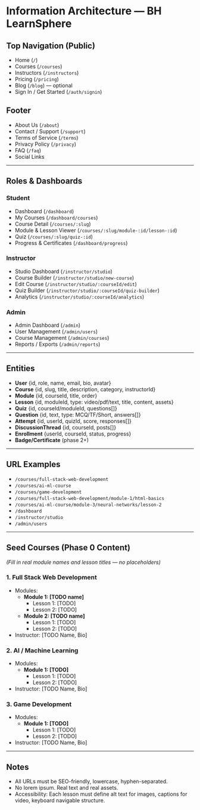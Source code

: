 # Information Architecture — BH LearnSphere

## Top Navigation (Public)
- Home (`/`)
- Courses (`/courses`)
- Instructors (`/instructors`)
- Pricing (`/pricing`)
- Blog (`/blog`) — optional
- Sign In / Get Started (`/auth/signin`)

## Footer
- About Us (`/about`)
- Contact / Support (`/support`)
- Terms of Service (`/terms`)
- Privacy Policy (`/privacy`)
- FAQ (`/faq`)
- Social Links

---

## Roles & Dashboards
### Student
- Dashboard (`/dashboard`)
- My Courses (`/dashboard/courses`)
- Course Detail (`/courses/:slug`)
- Module & Lesson Viewer (`/courses/:slug/module-:id/lesson-:id`)
- Quiz (`/courses/:slug/quiz-:id`)
- Progress & Certificates (`/dashboard/progress`)

### Instructor
- Studio Dashboard (`/instructor/studio`)
- Course Builder (`/instructor/studio/new-course`)
- Edit Course (`/instructor/studio/:courseId/edit`)
- Quiz Builder (`/instructor/studio/:courseId/quiz-builder`)
- Analytics (`/instructor/studio/:courseId/analytics`)

### Admin
- Admin Dashboard (`/admin`)
- User Management (`/admin/users`)
- Course Management (`/admin/courses`)
- Reports / Exports (`/admin/reports`)

---

## Entities
- **User** {id, role, name, email, bio, avatar}
- **Course** {id, slug, title, description, category, instructorId}
- **Module** {id, courseId, title, order}
- **Lesson** {id, moduleId, type: video/pdf/text, title, content, assets}
- **Quiz** {id, courseId/moduleId, questions[]}
- **Question** {id, text, type: MCQ/TF/Short, answers[]}
- **Attempt** {id, userId, quizId, score, responses[]}
- **DiscussionThread** {id, courseId, posts[]}
- **Enrollment** {userId, courseId, status, progress}
- **Badge/Certificate** (phase 2+)

---

## URL Examples
- `/courses/full-stack-web-development`
- `/courses/ai-ml-course`
- `/courses/game-development`
- `/courses/full-stack-web-development/module-1/html-basics`
- `/courses/ai-ml-course/module-3/neural-networks/lesson-2`
- `/dashboard`
- `/instructor/studio`
- `/admin/users`

---

## Seed Courses (Phase 0 Content)  
*(Fill in real module names and lesson titles — no placeholders)*

### 1. Full Stack Web Development
- Modules:
  - **Module 1: [TODO name]**
    - Lesson 1: [TODO]
    - Lesson 2: [TODO]
  - **Module 2: [TODO name]**
    - Lesson 1: [TODO]
    - Lesson 2: [TODO]
- Instructor: [TODO Name, Bio]

### 2. AI / Machine Learning
- Modules:
  - **Module 1: [TODO]**
    - Lesson 1: [TODO]
    - Lesson 2: [TODO]
- Instructor: [TODO Name, Bio]

### 3. Game Development
- Modules:
  - **Module 1: [TODO]**
    - Lesson 1: [TODO]
    - Lesson 2: [TODO]
- Instructor: [TODO Name, Bio]

---

## Notes
- All URLs must be SEO-friendly, lowercase, hyphen-separated.
- No lorem ipsum. Real text and real assets.
- Accessibility: Each lesson must define alt text for images, captions for video, keyboard navigable structure.
